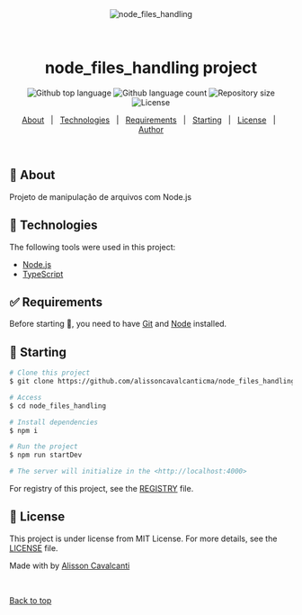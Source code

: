 <div align="center" id="top"> 
  <img src="./.github/app.gif" alt="node_files_handling" />

  &#xa0;
</div>

<h1 align="center">node_files_handling project</h1>

<p align="center">
  <img alt="Github top language" src="https://img.shields.io/github/languages/top/alissoncavalcanticma/node_files_handling?color=56BEB8">

  <img alt="Github language count" src="https://img.shields.io/github/languages/count/alissoncavalcanticma/node_files_handling?color=56BEB8">

  <img alt="Repository size" src="https://img.shields.io/github/repo-size/alissoncavalcanticma/node_files_handling?color=56BEB8">

  <img alt="License" src="https://img.shields.io/github/license/alissoncavalcanticma/node_files_handling?color=56BEB8">

</p>

<p align="center">
  <a href="#dart-about">About</a> &#xa0; | &#xa0; 
  <a href="#rocket-technologies">Technologies</a> &#xa0; | &#xa0;
  <a href="#white_check_mark-requirements">Requirements</a> &#xa0; | &#xa0;
  <a href="#checkered_flag-starting">Starting</a> &#xa0; | &#xa0;
  <a href="#memo-license">License</a> &#xa0; | &#xa0;
  <a href="https://github.com/alissoncavalcanticma" target="_blank">Author</a>
</p>

<br>

## :dart: About ##

Projeto de manipulação de arquivos com Node.js

## :rocket: Technologies ##

The following tools were used in this project:

- [Node.js](https://nodejs.org/en/)
- [TypeScript](https://www.typescriptlang.org/)

## :white_check_mark: Requirements ##

Before starting :checkered_flag:, you need to have [Git](https://git-scm.com) and [Node](https://nodejs.org/en/) installed.

## :checkered_flag: Starting ##

```bash
# Clone this project
$ git clone https://github.com/alissoncavalcanticma/node_files_handling

# Access
$ cd node_files_handling

# Install dependencies
$ npm i

# Run the project
$ npm run startDev

# The server will initialize in the <http://localhost:4000>
```
For registry of this project, see the [REGISTRY](registry.md) file.

## :memo: License ##

This project is under license from MIT License. For more details, see the [LICENSE](LICENSE.md) file.


Made with by <a href="https://github.com/alissoncavalcanticma" target="_blank">Alisson Cavalcanti</a>

&#xa0;

<a href="#top">Back to top</a>
